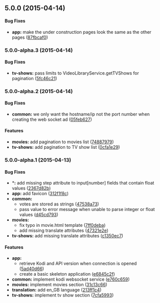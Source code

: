 ## 5.0.0 (2015-04-14)


#### Bug Fixes

* **app:** make the under construction pages look the same as the other pages ([87fbcaf0](https://github.com/fyfe/WIMM-ng/commit/87fbcaf0eec30e0794bfceee10d0b2920cfc0f17))


### 5.0.0-alpha.3 (2015-04-14)


#### Bug Fixes

* **tv-shows:** pass limits to VideoLibraryService.getTVShows for pagination ([5fc46c21](https://github.com/fyfe/WIMM-ng/commit/5fc46c2123cff62d35606e111c8acda62c55ae1a))


### 5.0.0-alpha.2 (2015-04-14)


#### Bug Fixes

* **common:** we only want the hostname/ip not the port number when creating the web socket ad ([05feb627](https://github.com/fyfe/WIMM-ng/commit/05feb627a01d1670613a8623a86a3d199caa505c))


#### Features

* **movies:** add pagination to movies list ([74887979](https://github.com/fyfe/WIMM-ng/commit/748879796bf8ee84b8f95688803804a46b23f98d))
* **tv-shows:** add pagination to TV show list ([0cfa1e29](https://github.com/fyfe/WIMM-ng/commit/0cfa1e29b2e0191b6dec9face28d47085e1cd189))


### 5.0.0-alpha.1 (2015-04-13)


#### Bug Fixes

* ***:** add missing step attribute to input[number] fields that contain float values ([2367d82b](https://github.com/fyfe/WIMM-ng/commit/2367d82b9889039c3afbc4bb81f731c3050971db))
* **app:** add favicon ([312f1f8c](https://github.com/fyfe/WIMM-ng/commit/312f1f8c8a098a97c931833879bb7df3bf7bb61e))
* **common:**
  * votes are stored as strings ([47538a73](https://github.com/fyfe/WIMM-ng/commit/47538a73ceca7f1b29d473b50dd3af2695805dbf))
  * pass value to error message when unable to parse integer or float values ([d45cd793](https://github.com/fyfe/WIMM-ng/commit/d45cd7934bb1e61ce3c4d155d3cd2529738b1416))
* **movies:**
  * fix typo in movie.html template ([7ff0deba](https://github.com/fyfe/WIMM-ng/commit/7ff0deba27ab5b14636913667ab072ff7241d842))
  * add missing translate attributes ([47321e2e](https://github.com/fyfe/WIMM-ng/commit/47321e2ea386e1f5a900a50728a8536562ec400b))
* **tv-shows:** add missing translate attributes ([c1350ec7](https://github.com/fyfe/WIMM-ng/commit/c1350ec7f99e9e92b9ef04a3140c24451e64d1ee))


#### Features

* **app:**
  * retrieve Kodi and API version when connection is opened ([5ad40d66](https://github.com/fyfe/WIMM-ng/commit/5ad40d66a94964aa0d7b38ecaa0d41edb113ce1b))
  * create a basic skeleton application ([e6845c2f](https://github.com/fyfe/WIMM-ng/commit/e6845c2f157c1fb829b26d09e19d9ae2a9e76a35))
* **common:** implement kodi websocket service ([e760c659](https://github.com/fyfe/WIMM-ng/commit/e760c659a21ab0c707477944e5c41169bbe4c9a7))
* **movies:** implement movies section ([31c13c66](https://github.com/fyfe/WIMM-ng/commit/31c13c66f24d0d9b9e61a72b50327bc1fc72bd70))
* **translation:** add en_GB language ([213ff1c4](https://github.com/fyfe/WIMM-ng/commit/213ff1c4de46df9a618de236fdf7d1ee245a909c))
* **tv-shows:** implement tv show section ([7cfa5993](https://github.com/fyfe/WIMM-ng/commit/7cfa5993f6bfaefbaa0d0e96748c2b57e7cabe1d))
